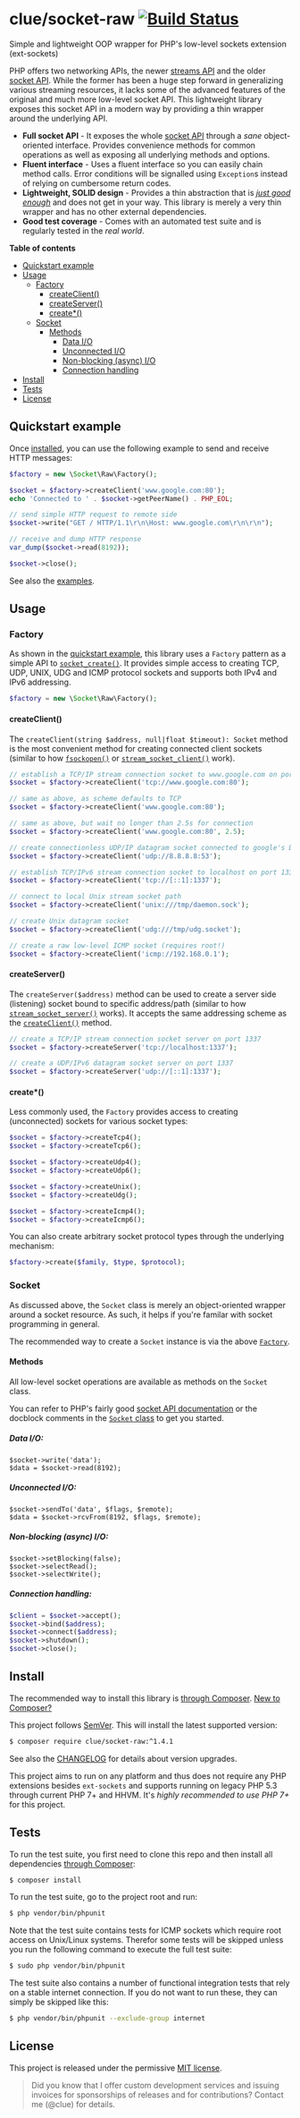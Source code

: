 # clue/socket-raw [![Build Status](https://travis-ci.org/clue/php-socket-raw.svg?branch=master)](https://travis-ci.org/clue/php-socket-raw)

Simple and lightweight OOP wrapper for PHP's low-level sockets extension (ext-sockets)

PHP offers two networking APIs, the newer [streams API](https://www.php.net/manual/en/book.stream.php) and the older [socket API](https://www.php.net/manual/en/ref.sockets.php).
While the former has been a huge step forward in generalizing various streaming resources,
it lacks some of the advanced features of the original and much more low-level socket API.
This lightweight library exposes this socket API in a modern way by providing a thin wrapper around the underlying API.

* **Full socket API** -
  It exposes the whole [socket API](https://www.php.net/manual/en/ref.sockets.php) through a *sane* object-oriented interface.
  Provides convenience methods for common operations as well as exposing all underlying methods and options.
* **Fluent interface** -
  Uses a fluent interface so you can easily chain method calls.
  Error conditions will be signalled using `Exception`s instead of relying on cumbersome return codes.
* **Lightweight, SOLID design** -
  Provides a thin abstraction that is [*just good enough*](https://en.wikipedia.org/wiki/Principle_of_good_enough)
  and does not get in your way.
  This library is merely a very thin wrapper and has no other external dependencies.
* **Good test coverage** -
  Comes with an automated test suite and is regularly tested in the *real world*.

**Table of contents**

* [Quickstart example](#quickstart-example)
* [Usage](#usage)
  * [Factory](#factory)
    * [createClient()](#createclient)
    * [createServer()](#createserver)
    * [create*()](#create)
  * [Socket](#socket)
    * [Methods](#methods)
      * [Data I/O](#data-io)
      * [Unconnected I/O](#unconnected-io)
      * [Non-blocking (async) I/O](#non-blocking-async-io)
      * [Connection handling](#connection-handling)
* [Install](#install)
* [Tests](#tests)
* [License](#license)

## Quickstart example

Once [installed](#install), you can use the following example to send and receive HTTP messages:

```php
$factory = new \Socket\Raw\Factory();

$socket = $factory->createClient('www.google.com:80');
echo 'Connected to ' . $socket->getPeerName() . PHP_EOL;

// send simple HTTP request to remote side
$socket->write("GET / HTTP/1.1\r\n\Host: www.google.com\r\n\r\n");

// receive and dump HTTP response
var_dump($socket->read(8192));

$socket->close();
```

See also the [examples](examples).

## Usage

### Factory

As shown in the [quickstart example](#quickstart-example), this library uses a `Factory` pattern
as a simple API to [`socket_create()`](https://www.php.net/manual/en/function.socket-create.php).
It provides simple access to creating TCP, UDP, UNIX, UDG and ICMP protocol sockets and supports both IPv4 and IPv6 addressing.

```php
$factory = new \Socket\Raw\Factory();
```

#### createClient()

The `createClient(string $address, null|float $timeout): Socket` method is
the most convenient method for creating connected client sockets
(similar to how [`fsockopen()`](https://www.php.net/manual/en/function.fsockopen.php) or
[`stream_socket_client()`](https://www.php.net/manual/en/function.stream-socket-client.php) work).

```php
// establish a TCP/IP stream connection socket to www.google.com on port 80
$socket = $factory->createClient('tcp://www.google.com:80');

// same as above, as scheme defaults to TCP
$socket = $factory->createClient('www.google.com:80');

// same as above, but wait no longer than 2.5s for connection
$socket = $factory->createClient('www.google.com:80', 2.5);

// create connectionless UDP/IP datagram socket connected to google's DNS
$socket = $factory->createClient('udp://8.8.8.8:53');

// establish TCP/IPv6 stream connection socket to localhost on port 1337
$socket = $factory->createClient('tcp://[::1]:1337');

// connect to local Unix stream socket path
$socket = $factory->createClient('unix:///tmp/daemon.sock');

// create Unix datagram socket
$socket = $factory->createClient('udg:///tmp/udg.socket');

// create a raw low-level ICMP socket (requires root!)
$socket = $factory->createClient('icmp://192.168.0.1');
```

#### createServer()

The `createServer($address)` method can be used to create a server side (listening) socket bound to specific address/path
(similar to how [`stream_socket_server()`](https://www.php.net/manual/en/function.stream-socket-server.php) works).
It accepts the same addressing scheme as the [`createClient()`](#createclient) method.

```php
// create a TCP/IP stream connection socket server on port 1337
$socket = $factory->createServer('tcp://localhost:1337');

// create a UDP/IPv6 datagram socket server on port 1337
$socket = $factory->createServer('udp://[::1]:1337');
```

#### create*()

Less commonly used, the `Factory` provides access to creating (unconnected) sockets for various socket types:

```php
$socket = $factory->createTcp4();
$socket = $factory->createTcp6();

$socket = $factory->createUdp4();
$socket = $factory->createUdp6();

$socket = $factory->createUnix();
$socket = $factory->createUdg();

$socket = $factory->createIcmp4();
$socket = $factory->createIcmp6();
```

You can also create arbitrary socket protocol types through the underlying mechanism:

```php
$factory->create($family, $type, $protocol);
```

### Socket

As discussed above, the `Socket` class is merely an object-oriented wrapper around a socket resource. As such, it helps if you're familar with socket programming in general.

The recommended way to create a `Socket` instance is via the above [`Factory`](#factory).

#### Methods

All low-level socket operations are available as methods on the `Socket` class.

You can refer to PHP's fairly good [socket API documentation](https://www.php.net/manual/en/ref.sockets.php) or the docblock comments in the [`Socket` class](src/Socket.php) to get you started.

##### Data I/O:

```
$socket->write('data');
$data = $socket->read(8192);
```

##### Unconnected I/O:

```
$socket->sendTo('data', $flags, $remote);
$data = $socket->rcvFrom(8192, $flags, $remote);
```

##### Non-blocking (async) I/O:

```
$socket->setBlocking(false);
$socket->selectRead();
$socket->selectWrite();
```

##### Connection handling:

```php
$client = $socket->accept();
$socket->bind($address);
$socket->connect($address);
$socket->shutdown();
$socket->close();
```

## Install

The recommended way to install this library is [through Composer](https://getcomposer.org).
[New to Composer?](https://getcomposer.org/doc/00-intro.md)

This project follows [SemVer](https://semver.org/).
This will install the latest supported version:

```bash
$ composer require clue/socket-raw:^1.4.1
```

See also the [CHANGELOG](CHANGELOG.md) for details about version upgrades.

This project aims to run on any platform and thus does not require any PHP
extensions besides `ext-sockets` and supports running on legacy PHP 5.3 through
current PHP 7+ and HHVM.
It's *highly recommended to use PHP 7+* for this project.

## Tests

To run the test suite, you first need to clone this repo and then install all
dependencies [through Composer](https://getcomposer.org):

```bash
$ composer install
```

To run the test suite, go to the project root and run:

```bash
$ php vendor/bin/phpunit
```

Note that the test suite contains tests for ICMP sockets which require root
access on Unix/Linux systems. Therefor some tests will be skipped unless you run
the following command to execute the full test suite:

```bash
$ sudo php vendor/bin/phpunit
```

The test suite also contains a number of functional integration tests that rely
on a stable internet connection.
If you do not want to run these, they can simply be skipped like this:

```bash
$ php vendor/bin/phpunit --exclude-group internet
```

## License

This project is released under the permissive [MIT license](LICENSE).

> Did you know that I offer custom development services and issuing invoices for
  sponsorships of releases and for contributions? Contact me (@clue) for details.
